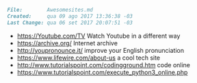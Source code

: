 ``` markdown
File:		 Awesomesites.md
Created:	 qua 09 ago 2017 13:36:38 -03
Last Change: qua 06 set 2017 20:07:51 -03
```

+ https://Youtube.com/TV Watch Youtube in a different way
+ https://archive.org/ Internet archive
+ http://youpronounce.it/ improve your English pronunciation
+ https://www.lifewire.com/about-us a cool tech site
+ http://www.tutorialspoint.com/codingground.htm code online
+ https://www.tutorialspoint.com/execute_python3_online.php
